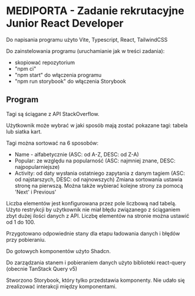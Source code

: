 # MEDIPORTA - Zadanie rekrutacyjne Junior React Developer

Do napisania programu użyto Vite, Typescript, React, TailwindCSS

Do zainstelowania programu (uruchamianie jak w treści zadania):

- skopiować repozytorium
- "npm ci"
- "npm start" do włączenia programu
- "npm run storybook" do włączenia Storybook

## Program

Tagi są ściągane z API StackOverflow.

Użytkownik może wybrać w jaki sposób mają zostać pokazane tagi: tabela lub siatka kart.

Tagi można sortować na 6 sposobów:

- Name - alfabetycznie (ASC: od A-Z, DESC: od Z-A)
- Popular: ze względu na popularność (ASC: najmniej znane, DESC: najpopularniejsze)
- Activity: od daty wysłania ostatniego zapytania z danym tagiem (ASC: od najstarszych, DESC: od najnowszych)
  Zmiana sortowania ustawia stronę na pierwszą. Można także wybierać kolejne strony za pomocą 'Next' i Previous'

Liczba elementów jest konfigurowana przez pole liczbową nad tabelą.
Użyto restrykcji by użytkownik nie miał błędu związanego z ściąganiem zbyt dużej ilości danych z API.
Liczbę elementów na stronie można ustawić od 1 do 100.

Przygotowano odpowiednie stany dla etapu ładowania danych i błędów przy pobieraniu.

Do gotowych komponentów użyto Shadcn.

Do zarządzania stanem i pobieraniem danych użyto biblioteki react-query (obecnie TanStack Query v5)

Stworzono Storybook, który tylko przedstawia komponenty. Nie udało się zrealizować interakcji między komponentami.

